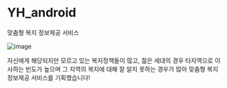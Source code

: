 # YH_android
맞춤형 복지 정보제공 서비스


![image](https://user-images.githubusercontent.com/86466096/141659059-f9c935a2-9c0f-42f1-94bf-ce2ce247d2b7.png)

자신에게 해당되지만 모르고 있는 복지정책들이 많고, 젊은 세대의 경우 타지역으로 이사하는 빈도가 높으며 그 지역의 복지에 대해 잘 알지 못하는 경우가 많아 맞춤형 복지 정보제공 서비스를 기획했습니다!
